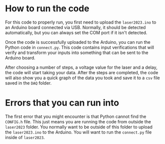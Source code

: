 # How to run the code

For this code to properly run, you first need to upload the `laser2023.ino` to an Arduino board connected via USB. Normally, it should be detected automatically, but you can always set the COM port if it isn't detected.

Once the code is successfully uploaded to the Arduino, you can run the Python code in `connect.py`. This code contains input verifications that will verify and transform your inputs into something that can be sent to the Arduino board. 

After choosing a number of steps, a voltage value for the laser and a delay, the code will start taking your data. After the steps are completed, the code will also show you a quick graph of the data you took and save it to a `csv` file saved in the `DAQ` folder.

# Errors that you can run into

The first error that you might encounter is that Python cannot find the `CONFIG.h` file. This just means you are running the code from outside the `laser2023` folder. You normally want to be outside of this folder to upload the `laser2023.ino` to the Arduino. You will want to run the `connect.py` file inside of `laser2023`.
